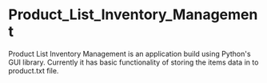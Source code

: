 # Product_List_Inventory_Management
Product List Inventory Management is an application build using Python's GUI library. Currently it has basic functionality of storing the items data in to product.txt file.
